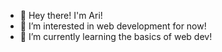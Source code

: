 - 👋 Hey there! I'm Ari!
- 👀 I’m interested in web development for now! 
- 🌱 I’m currently learning the basics of web dev!
